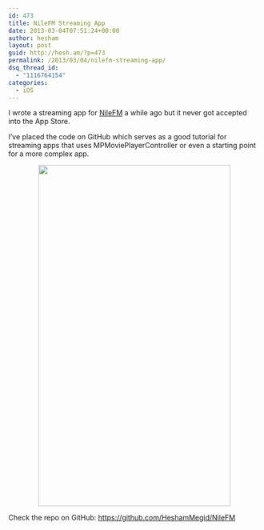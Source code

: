 ```yaml
---
id: 473
title: NileFM Streaming App
date: 2013-03-04T07:51:24+00:00
author: hesham
layout: post
guid: http://hesh.am/?p=473
permalink: /2013/03/04/nilefm-streaming-app/
dsq_thread_id:
  - "1116764154"
categories:
  - iOS
---
```

I wrote a streaming app for [NileFM](http://nilefmonline.com) a while ago but it never got accepted into the App Store.

I&#8217;ve placed the code on GitHub which serves as a good tutorial for streaming apps that uses MPMoviePlayerController or even a starting point for a more complex app.

<p style="text-align: center;">
<img class="aligncenter" alt="" src="https://raw.github.com/HeshamMegid/NileFM/master/Screenshot.png" width="384" height="682" />
</p>

Check the repo on GitHub: <https://github.com/HeshamMegid/NileFM>

&nbsp;